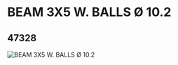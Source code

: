 # BEAM 3X5 W. BALLS Ø 10.2
## 47328
![BEAM 3X5 W. BALLS Ø 10.2](https://lc-www-live-s.legocdn.com/media/bricks/5/2/4289376.jpg)